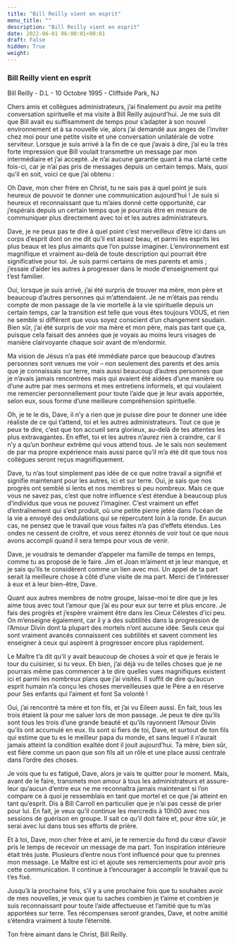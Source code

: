```yaml
---
title: "Bill Reilly vient en esprit"
menu_title: ""
description: "Bill Reilly vient en esprit"
date: 2022-06-01 06:00:01+00:01
draft: False
hidden: True
weight:
---
```

### Bill Reilly vient en esprit

Bill Reilly - D.L - 10 Octobre 1995 - Cliffside Park, NJ


Chers amis et collègues administrateurs, j’ai finalement pu avoir ma petite conversation spirituelle et ma visite à Bill Reilly aujourd’hui. Je me suis dit que Bill avait eu suffisamment de temps pour s’adapter à son nouvel environnement et à sa nouvelle vie, alors j’ai demandé aux anges de l’inviter chez moi pour une petite visite et une conversation unilatérale de votre serviteur. Lorsque je suis arrivé à la fin de ce que j’avais à dire, j’ai eu la très forte impression que Bill voulait transmettre un message par mon intermédiaire et j’ai accepté. Je n’ai aucune garantie quant à ma clarté cette fois-ci, car je n’ai pas pris de messages depuis un certain temps. Mais, quoi qu’il en soit, voici ce que j’ai obtenu :

Oh Dave, mon cher frère en Christ, tu ne sais pas à quel point je suis heureux de pouvoir te donner une communication aujourd’hui ! Je suis si heureux et reconnaissant que tu m’aies donné cette opportunité, car j’espérais depuis un certain temps que je pourrais être en mesure de communiquer plus directement avec toi et les autres administrateurs.

Dave, je ne peux pas te dire à quel point c’est merveilleux d’être ici dans un corps d’esprit dont on me dit qu’il est assez beau, et parmi les esprits les plus beaux et les plus aimants que l’on puisse imaginer. L’environnement est magnifique et vraiment au-delà de toute description qui pourrait être significative pour toi. Je suis parmi certains de mes parents et amis ; j’essaie d’aider les autres à progresser dans le mode d’enseignement qui t’est familier.

Oui, lorsque je suis arrivé, j’ai été surpris de trouver ma mère, mon père et beaucoup d’autres personnes qui m’attendaient. Je ne m’étais pas rendu compte de mon passage de la vie mortelle à la vie spirituelle depuis un certain temps, car la transition est telle que vous êtes toujours VOUS, et rien ne semble si différent que vous soyez conscient d’un changement soudain. Bien sûr, j’ai été surpris de voir ma mère et mon père, mais pas tant que ça, puisque cela faisait des années que je voyais au moins leurs visages de manière clairvoyante chaque soir avant de m’endormir.

Ma vision de Jésus n’a pas été immédiate parce que beaucoup d’autres personnes sont venues me voir – non seulement des parents et des amis que je connaissais sur terre, mais aussi beaucoup d’autres personnes que je n’avais jamais rencontrées mais qui avaient été aidées d’une manière ou d’une autre par mes sermons et mes entretiens informels, et qui voulaient me remercier personnellement pour toute l’aide que je leur avais apportée, selon eux, sous forme d’une meilleure compréhension spirituelle.

Oh, je te le dis, Dave, il n’y a rien que je puisse dire pour te donner une idée réaliste de ce qui t’attend, toi et les autres administrateurs. Tout ce que je peux te dire, c’est que ton accueil sera glorieux, au-delà de tes attentes les plus extravagantes. En effet, toi et les autres n’aurez rien à craindre, car il n’y a qu’un bonheur extrême qui vous attend tous. Je le sais non seulement de par ma propre expérience mais aussi parce qu’il m’a été dit que tous nos collègues seront reçus magnifiquement.

Dave, tu n’as tout simplement pas idée de ce que notre travail a signifié et signifie maintenant pour les autres, ici et sur terre. Oui, je sais que nos progrès ont semblé si lents et nos membres si peu nombreux. Mais ce que vous ne savez pas, c’est que notre influence s’est étendue à beaucoup plus d’individus que vous ne pouvez l’imaginer. C’est vraiment un effet d’entraînement qui s’est produit, où une petite pierre jetée dans l’océan de la vie a envoyé des ondulations qui se répercutent loin à la ronde. En aucun cas, ne pensez que le travail que vous faites n’a pas d’effets étendus. Les ondes ne cessent de croître, et vous serez étonnés de voir tout ce que nous avons accompli quand il sera temps pour vous de venir.

Dave, je voudrais te demander d’appeler ma famille de temps en temps, comme tu as proposé de le faire. Jim et Joan m’aiment et je leur manque, et je sais qu’ils te considèrent comme un lien avec moi. Un appel de ta part serait la meilleure chose à côté d’une visite de ma part. Merci de t’intéresser à eux et à leur bien-être, Dave.

Quant aux autres membres de notre groupe, laisse-moi te dire que je les aime tous avec tout l’amour que j’ai eu pour eux sur terre et plus encore. Je fais des progrès et j’espère vraiment être dans les Cieux Célestes d’ici peu. On m’enseigne également, car il y a des subtilités dans la progression de l’Amour Divin dont la plupart des mortels n’ont aucune idée. Seuls ceux qui sont vraiment avancés connaissent ces subtilités et savent comment les enseigner à ceux qui aspirent à progresser encore plus rapidement.

Le Maître t’a dit qu’il y avait beaucoup de choses à voir et que je ferais le tour du cuisinier, si tu veux. Eh bien, j’ai déjà vu de telles choses que je ne pourrais même pas commencer à te dire quelles vues magnifiques existent ici et parmi les nombreux plans que j’ai visités. Il suffit de dire qu’aucun esprit humain n’a conçu les choses merveilleuses que le Père a en réserve pour Ses enfants qui l’aiment et font Sa volonté !

Oui, j’ai rencontré ta mère et ton fils, et j’ai vu Eileen aussi. En fait, tous les trois étaient là pour me saluer lors de mon passage. Je peux te dire qu’ils sont tous les trois d’une grande beauté et qu’ils rayonnent l’Amour Divin qu’ils ont accumulé en eux. Ils sont si fiers de toi, Dave, et surtout de ton fils qui estime que tu es le meilleur papa du monde, et sans lequel il n’aurait jamais atteint la condition exaltée dont il jouit aujourd’hui. Ta mère, bien sûr, est fière comme un paon que son fils ait un rôle et une place aussi centrale dans l’ordre des choses.

Je vois que tu es fatigué, Dave, alors je vais te quitter pour le moment. Mais, avant de le faire, transmets mon amour à tous les administrateurs et assure-leur qu’aucun d’entre eux ne me reconnaîtra jamais maintenant si l’on compare ce à quoi je ressemblais en tant que mortel et ce que j’ai atteint en tant qu’esprit. Dis à Bill Carroll en particulier que je n’ai pas cessé de prier pour lui. En fait, je veux qu’il continue les mercredis à 10h00 avec nos sessions de guérison en groupe. Il sait ce qu’il doit faire et, pour être sûr, je serai avec lui dans tous ses efforts de prière.

Et à toi, Dave, mon cher frère et ami, je te remercie du fond du cœur d’avoir pris le temps de recevoir un message de ma part. Ton inspiration intérieure était très juste. Plusieurs d’entre nous t’ont influencé pour que tu prennes mon message. Le Maître est ici et ajoute ses remerciements pour avoir pris cette communication. Il continue à t’encourager à accomplir le travail que tu t’es fixé.

Jusqu’à la prochaine fois, s’il y a une prochaine fois que tu souhaites avoir de mes nouvelles, je veux que tu saches combien je t’aime et combien je suis reconnaissant pour toute l’aide affectueuse et l’amitié que tu m’as apportées sur terre. Tes récompenses seront grandes, Dave, et notre amitié s’étendra vraiment à toute l’éternité.

Ton frère aimant dans le Christ, Bill Reilly.
